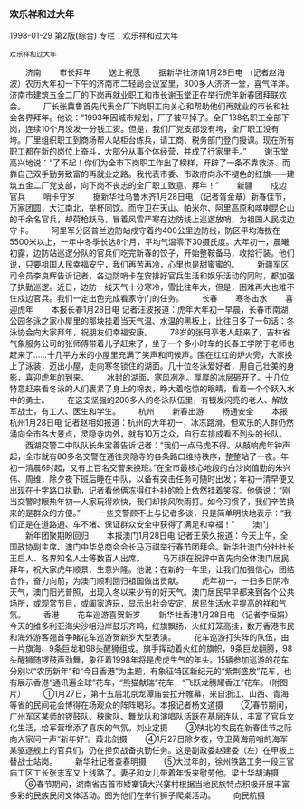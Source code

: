 ### 欢乐祥和过大年

1998-01-29
第2版(综合)
专栏：欢乐祥和过大年

    欢乐祥和过大年
　　济南
　　市长拜年
　　送上祝愿
　　据新华社济南1月28日电  （记者赵海波）农历大年初一下午的济南市二轻局会议室里，300多人济济一堂，喜气洋洋。济南市建筑五金二厂的下岗再就业职工和市长谢玉堂正在举行虎年新春团拜联欢会。
　　厂长张冀鲁首先代表全厂下岗职工向关心和帮助他们再就业的市长和社会各界拜年。他说：“1993年因城市规划，厂子被平掉了。全厂138名职工全部下岗，连续10个月没发一分钱工资。但是，我们厂党支部没有垮，全厂职工没有垮。厂里组织职工到商场帮人站柜台练兵，请工商、税务部门登门授课。现在所有职工都在新的岗位上奋斗，大部分从事个体经营，并成了行家里手。”
　　谢玉堂高兴地说：“了不起！你们为全市下岗职工作出了榜样，开辟了一条不靠救济、而靠自己双手勤劳致富的再就业之路。我代表市委、市政府向永不褪色的红旗——建筑五金二厂党支部，向下岗不丧志的全厂职工致意、拜年！”
　　新疆
　　戍边官兵
　　哨卡守岁
　　据新华社乌鲁木齐1月28日电  （记者胥金章）新春佳节，万家团圆，大江南北，举杯同饮。而守卫在天山、帕米尔、阿里高原和喀喇昆仑山的千余名官兵，却荷枪跃马，冒着风雪严寒在边防线上巡逻放哨，为祖国人民戍边守卡。
　　阿里军分区普兰边防站戍守着约400公里边防线，防区平均海拔在5500米以上，一年中冬季长达8个月，平均气温零下30摄氏度。大年初一，晨曦初露，边防站巡逻分队的官兵们吃完新春的饺子，开始整鞍备马，收拾行装。他们说，只要祖国人民幸福安宁，我们再苦再冷，心里也是甜蜜蜜的。
　　新疆军区司令员李良辉告诉记者，各边防哨卡在安排好官兵生活和娱乐活动的同时，都加强了执勤巡逻。近日，边防一线天气十分寒冷，雪比往年大，但是，困难再大也难不住戍边官兵。我们一定出色完成看家守门的任务。
　　长春
　　寒冬击水
　　喜迎虎年
　　本报长春1月28日电  记者汪波报道：虎年大年初一早晨，长春市南湖公园冬泳之家小屋里的那块挂着当天气温、水温的黑板上，比往日多了一句话：冬泳协会向大家拜年，祝朋友们幸福安康。
　　78岁的张月亭老人赶来了，吉林省气象服务公司的张师傅带着儿子赶来了，坐了一个多小时车的长春工学院于老师也赶来了……十几平方米的小屋里充满了笑声和问候声。围在红红的炉火旁，大家换上了泳装，迈出小屋，走向寒冬锁住的湖面。几十位冬泳爱好者，用自己壮美的身影，喜迎虎年的到来。
　　冰封的湖面，寒风冽冽。厚厚的冰层砸开了。十几位特意赶来看冬泳的人们裹紧了身上的棉衣，睁大着吃惊的眼睛，看着一个个跃入水中的勇士。
　　在这支坚强的200多人的冬泳队伍里，有银发闪亮的老人、解放军战士，有工人、医生和学生。
　　杭州
　　新春出游
　　畅通安全
　　本报杭州1月28日电  记者赵相如报道：杭州的大年初一，冰冻路滑。但欢乐的人群仍然涌向全市各大景点，灵隐寺内外，就有10万之众，自行车排成看不到头的长队。
　　西湖交警二中队队长朱宝善告诉记者：“我们一点马虎不得。从敲响虎年钟声起，全市就有80多名交警在通往灵隐寺的各条路口维持秩序，整整站了一夜。年初一清晨6时起，又有上百名交警来换班。”在全市最核心地段的白沙岗值勤的朱兴伟、周维，除夕夜下班后睡在中队，以备有突击任务可随时出发；年初一清早便又出现在十字路口执勤，记者看他俩冻得红扑扑的脸上依然挂着笑容。他俩说：“刚当交警时眼热年初一人家玩得欢快，我们却挨风吹雨打。如今习惯了，我们辛苦换来的是群众的方便。”
　　一些交警顾不上与记者多谈，只是简单明快地表示：“我们正是在道路通、车不堵、保证群众安全中获得了满足和幸福！”
　　澳门
　　新年团聚期盼回归
　　本报澳门1月28日电  记者王荣久报道：今天上午，全国政协副主席、澳门中华总商会会长马万祺举行春节团拜会。新华社澳门分社社长王启人、各界知名人士等数百人出席。
　　马万祺在祝辞中首先向全体澳门居民拜年，祝大家虎年顺景、生意兴隆。他说：在新的一年里，让我们加强信心，团结合作，奋力向前，为澳门顺利回归祖国做出贡献。
　　虎年初一，一扫多日阴冷天气，澳门阳光普照，出现入冬以来少有的好天气。澳门居民早早都来到各个公共场所，或观赏节目，或阖家游玩，显示出社会安定、居民生活水平提高的祥和气氛。
　　香港
　　花车巡游喜贺新岁
　　新华社香港1月28日电  （记者李恒娟）今天的维多利亚海尖沙咀沿岸鼓乐齐鸣，红旗飘扬，火红灯笼高挂，数万香港市民和海外游客翘首争睹花车巡游贺新岁大型表演。
　　花车巡游打头阵的队伍，由一片旗海、9条巨龙和98头醒狮组成。旗手挥动着火红的旗帜，9条巨龙翻腾，98头醒狮随锣鼓声劲舞，象征着1998年将是虎虎生气的年头。15辆参加巡游的花车分别以“农历新年”和“今日香港”为主题，有象征特区新纪元的“紫荆盛放”花车，也有展示香港“通讯遍全球”花车，“熊猫献瑞”花车，“飞跃龙腾耀香江”花车。（附图片）
　　①1月27日，第十五届北京龙潭庙会拉开帷幕，来自浙江、山西、青海等省的民间花会博得在场观众的阵阵喝彩。本报记者杨文道摄
　　②春节期间，广州军区某师的锣鼓队、秧歌队、舞龙队和演唱队活跃在基层连队，丰富了官兵文化生活，给军营增添了喜庆的气氛。刘业定摄
　　③陕北的农民在新春佳节之际向大家问一声“新年好”。葭北剑摄
　　④1月27日除夕夜，守卫黄海前哨的海军某驱逐舰上的官兵们，仍在担负战备执勤任务。这是副政委赵建委（左）在甲板上替战士站岗。
　　新华社记者查春明摄
　　⑤大过年的，徐州铁路工务一段三官庙工区工长张志军又上线路了。妻子和女儿带着年饭来慰劳他。梁士华胡涛摄
　　⑥春节期间，湖南省吉首市矮寨镇大兴寨村根据当地民族特点积极开展丰富多彩的民族民间文体活动。图为他们在举行狮子爬桌活动。
　　向民航摄

